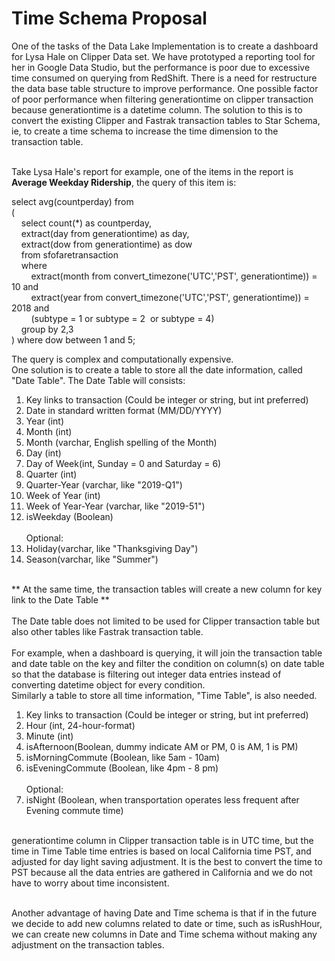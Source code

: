 # Time Schema Proposal

One of the tasks of the Data Lake Implementation is to create a dashboard for Lysa Hale on Clipper Data set. We have prototyped a reporting tool for her in Google Data Studio, but the performance is poor due to excessive time consumed on querying from RedShift. There is a need for restructure the data base table structure to improve performance. One possible factor of poor performance when filtering generationtime on clipper transaction because generationtime is a datetime column. The solution to this is to convert the existing Clipper and Fastrak transaction tables to Star Schema, ie, to create a time schema to increase the time dimension to the transaction table.
<br><br>

Take Lysa Hale's report for example, one of the items in the report is <b>Average Weekday Ridership</b>, the query of this item is:<br>

select avg(countperday) from<br>
(<br>
    select count(\*) as countperday,<br>
    extract(day from generationtime) as day,<br>
    extract(dow from generationtime) as dow<br>
    from sfofaretransaction<br>
    where<br>
        extract(month from convert_timezone('UTC','PST', generationtime)) = 10 and<br>
        extract(year from convert_timezone('UTC','PST', generationtime)) = 2018 and<br>
        (subtype = 1 or subtype = 2  or subtype = 4)<br>
    group by 2,3<br>
) where dow between 1 and 5;<br>

The query is complex and computationally expensive.<br>
One solution is to create a table to store all the date information, called "Date Table". The Date Table will consists:<br>
1. Key links to transaction (Could be integer or string, but int preferred)
2. Date in standard written format (MM/DD/YYYY)
3. Year (int)
4. Month (int)
5. Month (varchar, English spelling of the Month)
6. Day (int)
7. Day of Week(int, Sunday = 0 and Saturday = 6)
8. Quarter (int)
9. Quarter-Year (varchar, like "2019-Q1")
10. Week of Year (int)
11. Week of Year-Year (varchar, like "2019-51")
12. isWeekday (Boolean)<br><br>
Optional:
13. Holiday(varchar, like "Thanksgiving Day")
14. Season(varchar, like "Summer")
<br>
** At the same time, the transaction tables will create a new column for key link to the Date Table **
<br><br>
The Date table does not limited to be used for Clipper transaction table but also other tables like Fastrak transaction table. 
<br><br>
For example, when a dashboard is querying, it will join the transaction table and date table on the key and filter the condition on column(s) on date table so that the database is filtering out integer data entries instead of converting datetime object for every condition. 
<br>
Similarly a table to store all time information, "Time Table", is also needed.<br>

1. Key links to transaction (Could be integer or string, but int preferred)
2. Hour (int, 24-hour-format)
3. Minute (int)
4. isAfternoon(Boolean, dummy indicate AM or PM, 0 is AM, 1 is PM)
5. isMorningCommute (Boolean, like 5am - 10am)
6. isEveningCommute (Boolean, like 4pm - 8 pm)<br><br>
Optional:
7. isNight (Boolean, when transportation operates less frequent after Evening commute time)<br><br>

generationtime column in Clipper transaction table is in UTC time, but the time in Time Table time entries is based on local California time PST, and adjusted for day light saving adjustment. It is the best to convert the time to PST because all the data entries are gathered in California and we do not have to worry about time inconsistent.
<br><br>

Another advantage of having Date and Time schema is that if in the future we decide to add new columns related to date or time, such as isRushHour, we can create new columns in Date and Time schema without making any adjustment on the transaction tables.